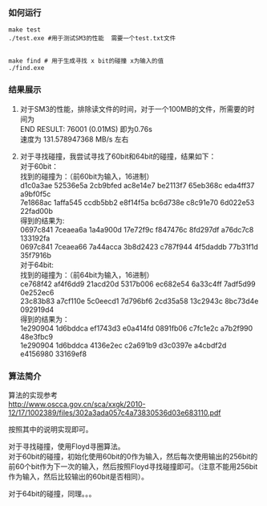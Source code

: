 ### 如何运行
```shell
make test 
./test.exe #用于测试SM3的性能  需要一个test.txt文件 


make find # 用于生成寻找 x bit的碰撞 x为输入的值
./find.exe
```

### 结果展示
1. 对于SM3的性能，排除读文件的时间，对于一个100MB的文件，所需要的时间为  
END RESULT: 76001 (0.01MS) 即为0.76s  
速度为 131.578947368 MB/s 左右


2. 对于寻找碰撞，我尝试寻找了60bit和64bit的碰撞，结果如下：  
对于60bit：   <br>
找到的碰撞为：（前60bit为输入，16进制）  <br>
d1c0a3ae 52536e5a 2cb9bfed ac8e14e7 be2113f7 65eb368c eda4ff37 a9bf0f5c  <br>
7e1868ac 1affa545 ccdb5bb2 e8f14f5a bc6d738e c8c91e70 6d022e53 22fad00b  <br>
得到的结果为:<br>
0697c841 7ceaea6a 1a4a900d 17e72f9c f847476c 8fd297df a76dc7c8 133192fa  <br>
0697c841 7ceaea66 7a44acca 3b8d2423 c787f944 4f5daddb 77b31f1d 35f7916b  <br>
对于64bit:<br>
找到的碰撞为：（前64bit为输入，16进制）  
ce768f42 af4f6dd9 21acd20d 5317b006 ec682e54 6a33c4ff 7adf5d99 0e252ec6  <br>
23c83b83 a7cf110e 5c0eecd1 7d796bf6 2cd35a58 13c2943c 8bc73d4e 092919d4  <br>
得到的结果为：  
1e290904 1d6bddca ef1743d3 e0a414fd 0891fb06 c7fc1e2c a7b2f990 48e3fbc9  <br>
1e290904 1d6bddca 4136e2ec c2a691b9 d3c0397e a4cbdf2d e4156980 33169ef8  <br>



### 算法简介
算法的实现参考    
http://www.oscca.gov.cn/sca/xxgk/2010-12/17/1002389/files/302a3ada057c4a73830536d03e683110.pdf

按照其中的说明实现即可。

对于寻找碰撞，使用Floyd寻圈算法。  
对于60bit的碰撞，初始化使用60bit的0作为输入，然后每次使用输出的256bit的前60个bit作为下一次的输入，然后按照Floyd寻找碰撞即可。（注意不能用256bit作为输入，然后比较输出的60bit是否相同）。

对于64bit的碰撞，同理。。。
